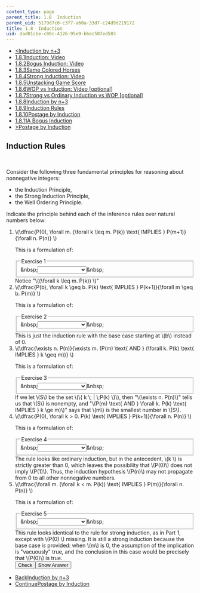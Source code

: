 ```yaml
---
content_type: page
parent_title: 1.8  Induction
parent_uid: 5179d7c0-c3f7-a60a-33d7-c24d9d219172
title: 1.8  Induction
uid: dad01cbe-c80c-4126-95e9-b6ec587ed583
---
```

<ul class="navigation pagination"><li id="top_bck_btn"><a href='/courses/electrical-engineering-and-computer-science/6-042j-mathematics-for-computer-science-spring-2015/proofs/tp4-1/vertical-32c871c0cb9b';><<span>Induction by n+3</span></a></li><li id="flp_btn_1" ><a href='/courses/electrical-engineering-and-computer-science/6-042j-mathematics-for-computer-science-spring-2015/proofs/tp4-1'>1.8.1<span>Induction: Video</span></a></li><li id="flp_btn_2" ><a href='/courses/electrical-engineering-and-computer-science/6-042j-mathematics-for-computer-science-spring-2015/proofs/tp4-1/vertical-9984d57d43e5'>1.8.2<span>Bogus Induction: Video</span></a></li><li id="flp_btn_3" ><a href='/courses/electrical-engineering-and-computer-science/6-042j-mathematics-for-computer-science-spring-2015/proofs/tp4-1/vertical-e9a3ad8170fd'>1.8.3<span>Same Colored Horses</span></a></li><li id="flp_btn_4" ><a href='/courses/electrical-engineering-and-computer-science/6-042j-mathematics-for-computer-science-spring-2015/proofs/tp4-1/vertical-828ce2b900d3'>1.8.4<span>Strong Induction: Video</span></a></li><li id="flp_btn_5" ><a href='/courses/electrical-engineering-and-computer-science/6-042j-mathematics-for-computer-science-spring-2015/proofs/tp4-1/vertical-cc43092b621f'>1.8.5<span>Unstacking Game Score</span></a></li><li id="flp_btn_6" ><a href='/courses/electrical-engineering-and-computer-science/6-042j-mathematics-for-computer-science-spring-2015/proofs/tp4-1/vertical-98aa517cd42e'>1.8.6<span>WOP vs Induction: Video [optional]</span></a></li><li id="flp_btn_7" ><a href='/courses/electrical-engineering-and-computer-science/6-042j-mathematics-for-computer-science-spring-2015/proofs/tp4-1/vertical-b16ab258826d'>1.8.7<span>Strong vs Ordinary Induction vs WOP [optional]</span></a></li><li id="flp_btn_8" ><a href='/courses/electrical-engineering-and-computer-science/6-042j-mathematics-for-computer-science-spring-2015/proofs/tp4-1/vertical-32c871c0cb9b'>1.8.8<span>Induction by n+3</span></a></li><li id="flp_btn_9" class="button_selected"><a href='/courses/electrical-engineering-and-computer-science/6-042j-mathematics-for-computer-science-spring-2015/proofs/tp4-1/vertical-7137716a91a6'>1.8.9<span>Induction Rules</span></a></li><li id="flp_btn_10" ><a href='/courses/electrical-engineering-and-computer-science/6-042j-mathematics-for-computer-science-spring-2015/proofs/tp4-1/vertical-a8ffdfcb631b'>1.8.10<span>Postage by Induction</span></a></li><li id="flp_btn_11" ><a href='/courses/electrical-engineering-and-computer-science/6-042j-mathematics-for-computer-science-spring-2015/proofs/tp4-1/vertical-87911985518e'>1.8.11<span>A Bogus Induction</span></a></li><li id="top_continue_btn"><a href='/courses/electrical-engineering-and-computer-science/6-042j-mathematics-for-computer-science-spring-2015/proofs/tp4-1/vertical-a8ffdfcb631b';>><span>Postage by Induction</span></a></li></ul><h2 class="subhead">Induction Rules</h2><div class="self_assessment">
<br display_name="Induction Rules" url_name="Induction_Rules_0" />
<p display_name="Induction Rules" url_name="Induction_Rules_1">Consider the following three fundamental principles for reasoning about nonnegative integers:
    </p>
<ul display_name="Induction Rules" url_name="Induction_Rules_2">
<li>the Induction Principle,</li>
<li>the Strong Induction Principle,</li>
<li>the Well Ordering Principle.</li>
</ul>
<p display_name="Induction Rules" url_name="Induction_Rules_3">
      Indicate the principle behind each of the inference rules over natural numbers below:
    </p>
<ol display_name="Induction Rules" url_name="Induction_Rules_4">
<li>
        \(\dfrac{P(0), \forall m. (\forall k \leq m. P(k)) \text{ IMPLIES } P(m+1)}{\forall n. P(n)} \)
  		    <div id="Q1_div" class="problem_question"><p> 
				This is a formulation of: 
            </p><fieldset><legend class="visually-hidden">Exercise 1</legend><div class="choice"><label id="Q1_label"><span id="Q1_aria_status" tabindex="-1" class="visually-hidden">&amp;nbsp;</span><select onchange="numericTypedOrDropDownSelected(1)" id="Q1_select" class="problem_text_input"><option correct="false"></option><option correct="false">Ordinary Induction</option><option correct="true">Strong Induction</option><option correct="false">Well Ordering</option><option correct="false">None of the above</option></select><span style="display:none;" id="Q1_ans_span" tabindex="-1">  Strong Induction</span><span id="Q1_normal_status" class="nostatus" aria-hidden="true">&amp;nbsp;</span></label></div></fieldset></div><div id="S1_div" class="problem_solution" tabindex="-1">Notice "\((\forall k \leq m. P(k)) \)"</div></li>
<li>
        \(\dfrac{P(b), \forall k \geq b. P(k) \text{ IMPLIES } P(k+1)}{\forall m \geq b. P(m)} \)
      <div id="Q2_div" class="problem_question"><p>
        This is a formulation of: 
          </p><fieldset><legend class="visually-hidden">Exercise 2</legend><div class="choice"><label id="Q2_label"><span id="Q2_aria_status" tabindex="-1" class="visually-hidden">&amp;nbsp;</span><select onchange="numericTypedOrDropDownSelected(2)" id="Q2_select" class="problem_text_input"><option correct="false"></option><option correct="true">Ordinary Induction</option><option correct="false">Strong Induction</option><option correct="false">Well Ordering</option><option correct="false">None of the above</option></select><span style="display:none;" id="Q2_ans_span" tabindex="-1">  Ordinary Induction</span><span id="Q2_normal_status" class="nostatus" aria-hidden="true">&amp;nbsp;</span></label></div></fieldset></div><div id="S2_div" class="problem_solution" tabindex="-1">This is just the induction rule with the base case starting at \(b\) instead of 0.</div></li>
<li>
        \(\dfrac{\exists n. P(n)}{\exists m. (P(m) \text{ AND } (\forall k. P(k) \text{ IMPLIES } k \geq m))} \)
      <div id="Q3_div" class="problem_question"><p>
This is a formulation of: 
          </p><fieldset><legend class="visually-hidden">Exercise 3</legend><div class="choice"><label id="Q3_label"><span id="Q3_aria_status" tabindex="-1" class="visually-hidden">&amp;nbsp;</span><select onchange="numericTypedOrDropDownSelected(3)" id="Q3_select" class="problem_text_input"><option correct="false"></option><option correct="false">Ordinary Induction</option><option correct="false">Strong Induction</option><option correct="true">Well Ordering</option><option correct="false">None of the above</option></select><span style="display:none;" id="Q3_ans_span" tabindex="-1">  Well Ordering</span><span id="Q3_normal_status" class="nostatus" aria-hidden="true">&amp;nbsp;</span></label></div></fieldset></div><div id="S3_div" class="problem_solution" tabindex="-1">If we let \(S\) be the set \(\{ k \; | \;P(k) \}\), then "\(\exists n. P(n)\)" tells us that \(S\)  is nonempty, and "\(P(m) \text{ AND } \forall k. P(k) \text{ IMPLIES } k \ge m)\)" says that \(m\) is the smallest number in \(S\).</div></li>
<li>
        \(\dfrac{P(0), \forall k &gt; 0.  P(k) \text{ IMPLIES } P(k+1)}{\forall n. P(n)} \)
      <div id="Q4_div" class="problem_question"><p>
This is a formulation of: 
          </p><fieldset><legend class="visually-hidden">Exercise 4</legend><div class="choice"><label id="Q4_label"><span id="Q4_aria_status" tabindex="-1" class="visually-hidden">&amp;nbsp;</span><select onchange="numericTypedOrDropDownSelected(4)" id="Q4_select" class="problem_text_input"><option correct="false"></option><option correct="false">Ordinary Induction</option><option correct="false">Strong Induction</option><option correct="false">Well Ordering</option><option correct="true">None of the above</option></select><span style="display:none;" id="Q4_ans_span" tabindex="-1">  None of the above</span><span id="Q4_normal_status" class="nostatus" aria-hidden="true">&amp;nbsp;</span></label></div></fieldset></div><div id="S4_div" class="problem_solution" tabindex="-1">The rule looks like ordinary induction, but in the antecedent, \(k \) is strictly greater than 0, which leaves the possibility that \(P(0)\) does not imply \(P(1)\).  Thus, the induction hypothesis \(P(n)\) may not propagate from 0 to all other nonnegative numbers.</div></li>
<li>
        \(\dfrac{\forall m. (\forall k &lt; m. P(k)) \text{ IMPLIES } P(m)}{\forall n. P(n)} \)
      <div id="Q5_div" class="problem_question"><p>
This is a formulation of: 
          </p><fieldset><legend class="visually-hidden">Exercise 5</legend><div class="choice"><label id="Q5_label"><span id="Q5_aria_status" tabindex="-1" class="visually-hidden">&amp;nbsp;</span><select onchange="numericTypedOrDropDownSelected(5)" id="Q5_select" class="problem_text_input"><option correct="false"></option><option correct="false">Ordinary Induction</option><option correct="true">Strong Induction</option><option correct="false">Well Ordering</option><option correct="false">None of the above</option></select><span style="display:none;" id="Q5_ans_span" tabindex="-1">  Strong Induction</span><span id="Q5_normal_status" class="nostatus" aria-hidden="true">&amp;nbsp;</span></label></div></fieldset></div><div id="S5_div" class="problem_solution" tabindex="-1">This rule looks identical to the rule for strong induction, as in Part 1, except with \(P(0) \) missing.  It is still a strong induction because the base case 
                <em>is
      </em> provided: when \(m\) is 0, the assumption of the implication is "vacuously" true, and the conclusion in this case would be precisely that \(P(0)\) is true.
            </div><div class="action"><button id="Q1_button" onclick="checkAnswer({1: 'optionresponse', 2: 'optionresponse', 3: 'optionresponse', 4: 'optionresponse', 5: 'optionresponse'})" class="problem_mo_button">Check</button><button id="Q1_button_show" onclick="showHideSolution({1: 'optionresponse', 2: 'optionresponse', 3: 'optionresponse', 4: 'optionresponse', 5: 'optionresponse'}, 1, [1, 2, 3, 4, 5])" class="problem_mo_button">Show Answer</button></div></li>
</ol>
</div><ul class="navigation progress"><li id="bck_btn"><a href='/courses/electrical-engineering-and-computer-science/6-042j-mathematics-for-computer-science-spring-2015/proofs/tp4-1/vertical-32c871c0cb9b';>Back<span>Induction by n+3</span></a></li><li id="continue_btn"><a href='/courses/electrical-engineering-and-computer-science/6-042j-mathematics-for-computer-science-spring-2015/proofs/tp4-1/vertical-a8ffdfcb631b';>Continue<span>Postage by Induction</span></a></li></ul>